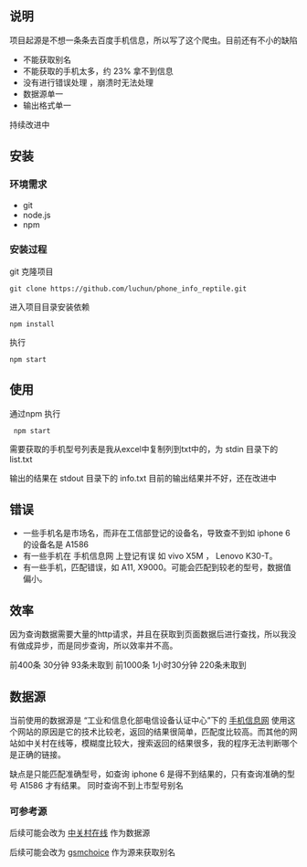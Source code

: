 
## 说明

  项目起源是不想一条条去百度手机信息，所以写了这个爬虫。目前还有不小的缺陷

  * 不能获取别名
  * 不能获取的手机太多，约 23% 拿不到信息
  * 没有进行错误处理 ，崩溃时无法处理
  * 数据源单一
  * 输出格式单一

 持续改进中

## 安装

### 环境需求

   * git
   * node.js
   * npm

### 安装过程
 git 克隆项目

    git clone https://github.com/luchun/phone_info_reptile.git

进入项目目录安装依赖

    npm install

执行

    npm start

## 使用

通过npm 执行

     npm start

需要获取的手机型号列表是我从excel中复制列到txt中的，为 stdin 目录下的list.txt

输出的结果在 stdout 目录下的 info.txt
目前的输出结果并不好，还在改进中

## 错误

* 一些手机名是市场名，而非在工信部登记的设备名，导致查不到如 iphone 6 的设备名是 A1586
* 有一些手机在 手机信息网 上登记有误 如 vivo X5M ， Lenovo K30-T。
* 有一些手机，匹配错误，如 A11, X9000。可能会匹配到较老的型号，数据值偏小。


## 效率

因为查询数据需要大量的http请求，并且在获取到页面数据后进行查找，所以我没有做成异步，而是同步查询，所以效率并不高。

前400条  30分钟 93条未取到
前1000条   1小时30分钟 220条未取到

##  数据源

当前使用的数据源是 “工业和信息化部电信设备认证中心”下的 [手机信息网](http://shouji.tenaa.com.cn/index.aspx)
使用这个网站的原因是它的技术比较老，返回的结果很简单，匹配度比较高。而其他的网站如中关村在线等，模糊度比较大，搜索返回的结果很多，我的程序无法判断哪个是正确的链接。

缺点是只能匹配准确型号，如查询 iphone 6 是得不到结果的，只有查询准确的型号 A1586 才有结果。
同时查询不到上市型号别名

### 可参考源

后续可能会改为 [中关村在线](http://search.zol.com.cn/s/) 作为数据源

后续可能会改为 [gsmchoice](http://zh-cn.gsmchoice.com/zh-cn/) 作为源来获取别名



